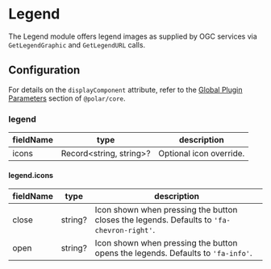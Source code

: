 # Legend

The Legend module offers legend images as supplied by OGC services via `GetLegendGraphic` and `GetLegendURL` calls.

## Configuration

For details on the `displayComponent` attribute, refer to the [Global Plugin Parameters](../../core/README.md#global-plugin-parameters) section of `@polar/core`.

### legend

| fieldName | type | description |
| - | - | - |
| icons | Record<string, string>? | Optional icon override. |

#### legend.icons

| fieldName | type | description |
| - | - | - |
| close | string? | Icon shown when pressing the button closes the legends. Defaults to `'fa-chevron-right'`. |
| open | string? | Icon shown when pressing the button opens the legends. Defaults to `'fa-info'`. |
